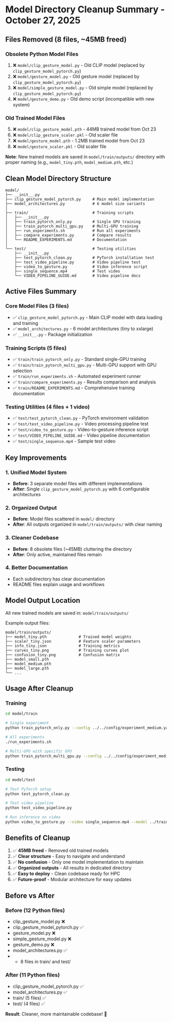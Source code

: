 # Model Directory Cleanup Summary - October 27, 2025

## Files Removed (8 files, ~45MB freed)

### Obsolete Python Model Files
1. ❌ `model/clip_gesture_model.py` - Old CLIP model (replaced by `clip_gesture_model_pytorch.py`)
2. ❌ `model/gesture_model.py` - Old gesture model (replaced by `clip_gesture_model_pytorch.py`)
3. ❌ `model/simple_gesture_model.py` - Old simple model (replaced by `clip_gesture_model_pytorch.py`)
4. ❌ `model/gesture_demo.py` - Old demo script (incompatible with new system)

### Old Trained Model Files
5. ❌ `model/clip_gesture_model.pth` - 44MB trained model from Oct 23
6. ❌ `model/clip_gesture_scaler.pkl` - Old scaler file
7. ❌ `model/gesture_model.pth` - 1.2MB trained model from Oct 23
8. ❌ `model/gesture_scaler.pkl` - Old scaler file

**Note**: New trained models are saved in `model/train/outputs/` directory with proper naming (e.g., `model_tiny.pth`, `model_medium.pth`, etc.)

## Clean Model Directory Structure

```
model/
├── __init__.py
├── clip_gesture_model_pytorch.py     # Main model implementation
├── model_architectures.py            # 6 model size variants
│
├── train/                            # Training scripts
│   ├── __init__.py
│   ├── train_pytorch_only.py         # Single GPU training
│   ├── train_pytorch_multi_gpu.py    # Multi-GPU training
│   ├── run_experiments.sh            # Run all experiments
│   ├── compare_experiments.py        # Compare results
│   └── README_EXPERIMENTS.md         # Documentation
│
└── test/                             # Testing utilities
    ├── __init__.py
    ├── test_pytorch_clean.py         # PyTorch installation test
    ├── test_video_pipeline.py        # Video pipeline test
    ├── video_to_gesture.py           # Video inference script
    ├── single_sequence.mp4           # Test video
    └── VIDEO_PIPELINE_GUIDE.md       # Video pipeline docs
```

## Active Files Summary

### Core Model Files (3 files)
- ✅ `clip_gesture_model_pytorch.py` - Main CLIP model with data loading and training
- ✅ `model_architectures.py` - 6 model architectures (tiny to xxlarge)
- ✅ `__init__.py` - Package initialization

### Training Scripts (5 files)
- ✅ `train/train_pytorch_only.py` - Standard single-GPU training
- ✅ `train/train_pytorch_multi_gpu.py` - Multi-GPU support with GPU selection
- ✅ `train/run_experiments.sh` - Automated experiment runner
- ✅ `train/compare_experiments.py` - Results comparison and analysis
- ✅ `train/README_EXPERIMENTS.md` - Comprehensive training documentation

### Testing Utilities (4 files + 1 video)
- ✅ `test/test_pytorch_clean.py` - PyTorch environment validation
- ✅ `test/test_video_pipeline.py` - Video processing pipeline test
- ✅ `test/video_to_gesture.py` - Video-to-gesture inference script
- ✅ `test/VIDEO_PIPELINE_GUIDE.md` - Video pipeline documentation
- ✅ `test/single_sequence.mp4` - Sample test video

## Key Improvements

### 1. Unified Model System
- **Before**: 3 separate model files with different implementations
- **After**: Single `clip_gesture_model_pytorch.py` with 6 configurable architectures

### 2. Organized Output
- **Before**: Model files scattered in `model/` directory
- **After**: All outputs organized in `model/train/outputs/` with clear naming

### 3. Cleaner Codebase
- **Before**: 8 obsolete files (~45MB) cluttering the directory
- **After**: Only active, maintained files remain

### 4. Better Documentation
- Each subdirectory has clear documentation
- README files explain usage and workflows

## Model Output Location

All new trained models are saved in: `model/train/outputs/`

Example output files:
```
model/train/outputs/
├── model_tiny.pth              # Trained model weights
├── scaler_tiny.json            # Feature scaler parameters
├── info_tiny.json              # Training metrics
├── curves_tiny.png             # Training curves plot
├── confusion_tiny.png          # Confusion matrix
├── model_small.pth
├── model_medium.pth
├── model_large.pth
└── ...
```

## Usage After Cleanup

### Training
```bash
cd model/train

# Single experiment
python train_pytorch_only.py --config ../../config/experiment_medium.yaml

# All experiments
./run_experiments.sh

# Multi-GPU with specific GPU
python train_pytorch_multi_gpu.py --config ../../config/experiment_medium.yaml --gpu 1
```

### Testing
```bash
cd model/test

# Test PyTorch setup
python test_pytorch_clean.py

# Test video pipeline
python test_video_pipeline.py

# Run inference on video
python video_to_gesture.py --video single_sequence.mp4 --model ../train/outputs/model_medium.pth
```

## Benefits of Cleanup

1. ✅ **45MB freed** - Removed old trained models
2. ✅ **Clear structure** - Easy to navigate and understand
3. ✅ **No confusion** - Only one model implementation to maintain
4. ✅ **Organized outputs** - All results in dedicated directory
5. ✅ **Easy to deploy** - Clean codebase ready for HPC
6. ✅ **Future-proof** - Modular architecture for easy updates

## Before vs After

### Before (12 Python files)
- clip_gesture_model.py ❌
- clip_gesture_model_pytorch.py ✅
- gesture_model.py ❌
- simple_gesture_model.py ❌
- gesture_demo.py ❌
- model_architectures.py ✅
- + 8 files in train/ and test/

### After (11 Python files)
- clip_gesture_model_pytorch.py ✅
- model_architectures.py ✅
- train/ (5 files) ✅
- test/ (4 files) ✅

**Result**: Cleaner, more maintainable codebase! 🎉

